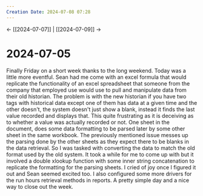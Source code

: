 ```yaml
---
Creation Date: 2024-07-08 07:28
---
```


<- [[2024-07-07]] | [[2024-07-09]]  ->

# 2024-07-05
Finally Friday on a short week thanks to the long weekend. Today was a little
more eventful. Sean had me come with an excel formula that would replicate the
functionality of an excel spreadsheet that someone from the company that
employed use would use to pull and manipulate data from their old historian. The
problem is with the new historian if you have two tags with historical data
except one of them has data at a given time and the other doesn't, the system
doesn't just show a blank, instead it finds the last value recorded and displays
that. This quite frustrating as it is deceiving as to whether a value was
actually recorded or not. One sheet in the document, does some data formatting
to be parsed later by some other sheet in the same workbook. The previously
mentioned issue messes up the parsing done by the other sheets as they expect
there to be blanks in the data retrieval. So I was tasked with converting the
data to match the old format used by the old system. It took a while for me to
come up with but it involved a double xlookup function with some inner string
concatenation to replicate the formatting for the parsing sheets. I cried of joy
once I figured it out and Sean seemed excited too. I also configured some more
drivers for the run hours retrieval methods in reports. A pretty simple day and
a nice way to close out the week.